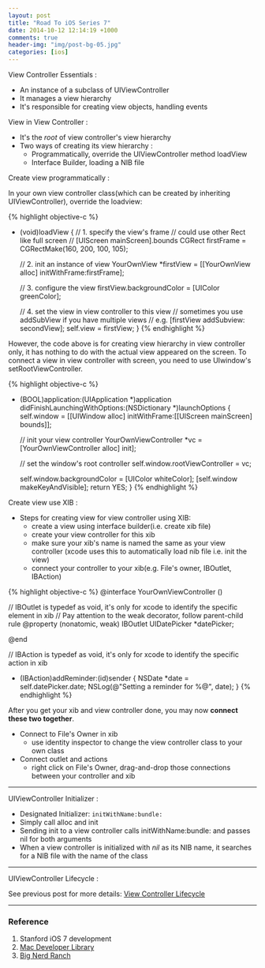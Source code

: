 ```yaml
---
layout: post
title: "Road To iOS Series 7"
date: 2014-10-12 12:14:19 +1000
comments: true
header-img: "img/post-bg-05.jpg"
categories: [ios]
---
```


View Controller Essentials :

- An instance of a subclass of UIViewController
- It manages a view hierarchy
- It's responsible for creating view objects, handling events

<!--more-->

View in View Controller :

- It's the *root* of view controller's view hierarchy
- Two ways of creating its view hierarchy :
	- Programmatically, override the UIViewController method loadView
	- Interface Builder, loading a NIB file

Create view programmatically :

In your own view controller class(which can be created by inheriting UIViewController), override the loadview:

{% highlight objective-c %}
- (void)loadView
{
	// 1. specify the view's frame
	// could use other Rect like full screen
	// [UIScreen mainScreen].bounds
	CGRect firstFrame = CGRectMake(160, 200, 100, 105);

	// 2. init an instance of view
	YourOwnView *firstView = [[YourOwnView alloc] initWithFrame:firstFrame];

	// 3. configure the  view
	firstView.backgroundColor = [UIColor greenColor];

	// 4. set the view in view controller to this view
	// sometimes you use addSubView if you have multiple views
	// e.g. [firstView addSubview: secondView];
	self.view = firstView;
}
{% endhighlight %}

However, the code above is for creating view hierarchy in view controller only,
it has nothing to do with the actual view appeared on the screen. To connect a
view in view controller with screen, you need to use UIwindow's setRootViewController.

{% highlight objective-c %}
- (BOOL)application:(UIApplication *)application didFinishLaunchingWithOptions:(NSDictionary *)launchOptions
{
	self.window = [[UIWindow alloc] initWithFrame:[[UIScreen mainScreen] bounds]];

	// init your view controller
	YourOwnViewController *vc = [YourOwnViewController alloc] init];

	// set the window's root controller
	self.window.rootViewController = vc;

	self.window.backgroundColor = [UIColor whiteColor];
	[self.window makeKeyAndVisible];
	return YES;
}
{% endhighlight %}

Create view use XIB :

- Steps for creating view for view controller using XIB:
	- create a view using interface builder(i.e. create xib file)
	- create your view controller for this xib
	- make sure your xib's name is named the same as your view controller (xcode uses this to automatically load nib file i.e. init the view)
	- connect your controller to your xib(e.g. File's owner, IBOutlet, IBAction)

{% highlight objective-c %}
@interface YourOwnViewController ()

// IBOutlet is typedef as void, it's only for xcode to identify the specific element in xib
// Pay attention to the weak decorator, follow parent-child rule
@property (nonatomic, weak) IBOutlet UIDatePicker *datePicker;

@end

// IBAction is typedef as void, it's only for xcode to identify the specific action in xib
- (IBAction)addReminder:(id)sender
{
    NSDate *date = self.datePicker.date;
    NSLog(@"Setting a reminder for %@", date);
}
{% endhighlight %}

After you get your xib and view controller done, you may now **connect these two together**.

- Connect to File's Owner in xib
	- use identity inspector to change the view controller class to your own class
- Connect outlet and actions
	- right click on File's Owner, drag-and-drop those connections between your controller and xib

------------

UIViewController Initializer :

- Designated Initializer: `initWithName:bundle:`
- Simply call alloc and init
- Sending init to a view controller calls initWithName:bundle: and passes nil for both arguments
- When a view controller is initialized with *nil* as its NIB name, it searches for a NIB file with the name of the class

------------

UIViewController Lifecycle :

See previous post for more details: [View Controller Lifecycle](http://pigfly.github.io/blog/2014/09/01/road-to-ios-0-dot-2/)

------------

### Reference
1. Stanford iOS 7 development
2. [Mac Developer Library](https://developer.apple.com/library/mac/navigation/)
3. [Big Nerd Ranch](http://www.bignerdranch.com/)
